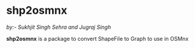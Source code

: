 # shp2osmnx

*by:- Sukhjit Singh Sehra and Jugraj Singh*

**shp2osmnx** is a package to convert ShapeFile to Graph to use in OSMnx